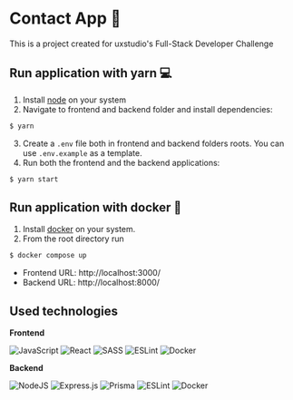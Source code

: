 # Contact App 📝

This is a project created for uxstudio's Full-Stack Developer Challenge

## Run application with yarn 💻
1. Install [node](https://nodejs.org/en/download/) on your system
2. Navigate to frontend and backend folder and install dependencies:
```bash
$ yarn
```
3. Create a `.env` file both in frontend and backend folders roots. You can use `.env.example` as a template. 
4. Run both the frontend and the backend applications:
```bash
$ yarn start
```


## Run application with docker 🐳
1. Install [docker](https://www.docker.com/get-started/) on your system.
2. From the root directory run 
```bash
$ docker compose up
```
 - Frontend URL: http://localhost:3000/
 - Backend URL: http://localhost:8000/

## Used technologies
**Frontend**

![JavaScript](https://img.shields.io/badge/javascript-%23323330.svg?style=for-the-badge&logo=javascript&logoColor=%23F7DF1E)
![React](https://img.shields.io/badge/react-%2320232a.svg?style=for-the-badge&logo=react&logoColor=%2361DAFB)
![SASS](https://img.shields.io/badge/SASS-hotpink.svg?style=for-the-badge&logo=SASS&logoColor=white)
![ESLint](https://img.shields.io/badge/ESLint-4B3263?style=for-the-badge&logo=eslint&logoColor=white)
![Docker](https://img.shields.io/badge/docker-%230db7ed.svg?style=for-the-badge&logo=docker&logoColor=white)

**Backend**

![NodeJS](https://img.shields.io/badge/node.js-6DA55F?style=for-the-badge&logo=node.js&logoColor=white)
![Express.js](https://img.shields.io/badge/express.js-%23404d59.svg?style=for-the-badge&logo=express&logoColor=%2361DAFB)
![Prisma](https://img.shields.io/badge/Prisma-3982CE?style=for-the-badge&logo=Prisma&logoColor=white)
![ESLint](https://img.shields.io/badge/ESLint-4B3263?style=for-the-badge&logo=eslint&logoColor=white)
![Docker](https://img.shields.io/badge/docker-%230db7ed.svg?style=for-the-badge&logo=docker&logoColor=white)
